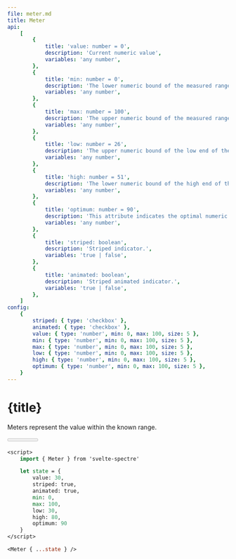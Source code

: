 ```yaml
---
file: meter.md
title: Meter
api:
    [
        {
            title: 'value: number = 0',
            description: 'Current numeric value',
            variables: 'any number',
        },
        {
            title: 'min: number = 0',
            description: 'The lower numeric bound of the measured range.',
            variables: 'any number',
        },
        {
            title: 'max: number = 100',
            description: 'The upper numeric bound of the measured range.',
            variables: 'any number',
        },
        {
            title: 'low: number = 26',
            description: 'The upper numeric bound of the low end of the measured range.',
            variables: 'any number',
        },
        {
            title: 'high: number = 51',
            description: 'The lower numeric bound of the high end of the measured range.',
            variables: 'any number',
        },
        {
            title: 'optimum: number = 90',
            description: 'This attribute indicates the optimal numeric value.',
            variables: 'any number',
        },
        {
            title: 'striped: boolean',
            description: 'Striped indicator.',
            variables: 'true | false',
        },
        {
            title: 'animated: boolean',
            description: 'Striped animated indicator.',
            variables: 'true | false',
        },
    ]
config:
    {
        striped: { type: 'checkbox' },
        animated: { type: 'checkbox' },
        value: { type: 'number', min: 0, max: 100, size: 5 },
        min: { type: 'number', min: 0, max: 100, size: 5 },
        max: { type: 'number', min: 0, max: 100, size: 5 },
        low: { type: 'number', min: 0, max: 100, size: 5 },
        high: { type: 'number', min: 0, max: 100, size: 5 },
        optimum: { type: 'number', min: 0, max: 100, size: 5 },
    }
---
```


<script>
    import { Meter } from '$lib'
    import Knobs from '../_knobs.svelte'

    let state = {
        value: 25, 
        striped: true, 
        animated: true,
        min: 0,
        max: 100,
        low: 26,
        high: 51,
        optimum: 90
    }
</script>

# {title}

Meters represent the value within the known range.

<p>
    <Meter { ...state } />
</p>

<p>
    <Knobs bind:state {config}/>
</p>

```sv
<script>
    import { Meter } from 'svelte-spectre'

    let state = {
        value: 30,
        striped: true,
        animated: true,
        min: 0,
        max: 100,
        low: 30,
        high: 80,
        optimum: 90
    }
</script>

<Meter { ...state } />
```
